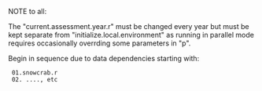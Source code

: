 
NOTE to all:

The "current.assessment.year.r" must be changed every year but must be kept separate from "initialize.local.environment" as running in parallel mode requires occasionally overrding some parameters in "p".

Begin in sequence due to data dependencies starting with:
```
 01.snowcrab.r
 02. ...., etc
```
